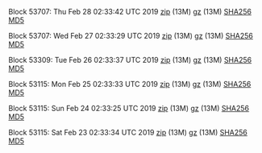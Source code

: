 Block 53707: Thu Feb 28 02:33:42 UTC 2019 [zip](https://files.01coin.io/testnet/2019-02-28/bootstrap.dat.zip) (13M) [gz](https://files.01coin.io/testnet/2019-02-28/bootstrap.dat.tar.gz) (13M) [SHA256](https://files.01coin.io/testnet/2019-02-28/sha256.txt) [MD5](https://files.01coin.io/testnet/2019-02-28/md5.txt)

Block 53707: Wed Feb 27 02:33:29 UTC 2019 [zip](https://files.01coin.io/testnet/2019-02-27/bootstrap.dat.zip) (13M) [gz](https://files.01coin.io/testnet/2019-02-27/bootstrap.dat.tar.gz) (13M) [SHA256](https://files.01coin.io/testnet/2019-02-27/sha256.txt) [MD5](https://files.01coin.io/testnet/2019-02-27/md5.txt)

Block 53309: Tue Feb 26 02:33:37 UTC 2019 [zip](https://files.01coin.io/testnet/2019-02-26/bootstrap.dat.zip) (13M) [gz](https://files.01coin.io/testnet/2019-02-26/bootstrap.dat.tar.gz) (13M) [SHA256](https://files.01coin.io/testnet/2019-02-26/sha256.txt) [MD5](https://files.01coin.io/testnet/2019-02-26/md5.txt)

Block 53115: Mon Feb 25 02:33:33 UTC 2019 [zip](https://files.01coin.io/testnet/2019-02-25/bootstrap.dat.zip) (13M) [gz](https://files.01coin.io/testnet/2019-02-25/bootstrap.dat.tar.gz) (13M) [SHA256](https://files.01coin.io/testnet/2019-02-25/sha256.txt) [MD5](https://files.01coin.io/testnet/2019-02-25/md5.txt)

Block 53115: Sun Feb 24 02:33:25 UTC 2019 [zip](https://files.01coin.io/testnet/2019-02-24/bootstrap.dat.zip) (13M) [gz](https://files.01coin.io/testnet/2019-02-24/bootstrap.dat.tar.gz) (13M) [SHA256](https://files.01coin.io/testnet/2019-02-24/sha256.txt) [MD5](https://files.01coin.io/testnet/2019-02-24/md5.txt)

Block 53115: Sat Feb 23 02:33:34 UTC 2019 [zip](https://files.01coin.io/testnet/2019-02-23/bootstrap.dat.zip) (13M) [gz](https://files.01coin.io/testnet/2019-02-23/bootstrap.dat.tar.gz) (13M) [SHA256](https://files.01coin.io/testnet/2019-02-23/sha256.txt) [MD5](https://files.01coin.io/testnet/2019-02-23/md5.txt)
